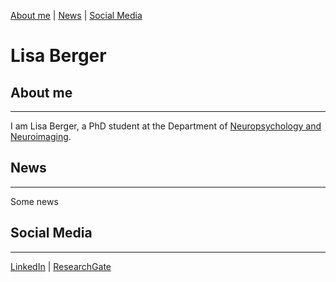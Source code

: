 [About me](#about) | [News](#news) | [Social Media](#socials)
# Lisa Berger

## About me <a name="about"></a>
---
I am Lisa Berger, a PhD student at the Department of [Neuropsychology and Neuroimaging](https://neuropsychologie.uni-graz.at/de/).


## News <a name="news"></a>
---
Some news

## Social Media <a name="socials"></a>
---

[LinkedIn](https://www.linkedin.com/in/lisa-berger-96553026a/) | [ResearchGate](https://www.researchgate.net/profile/Lisa-Berger-4)
